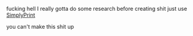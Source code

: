 fucking hell I really gotta do some research before creating shit
just use [SimplyPrint](https://simplyprint.io/)

you can't make this shit up
